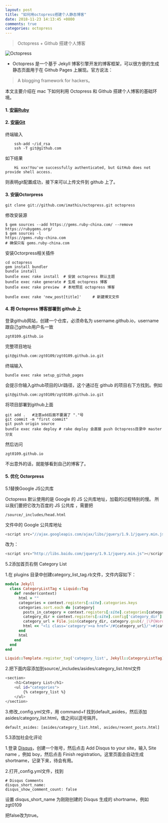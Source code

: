 ```yaml
---
layout: post
title: "如何用octopress搭建个人静态博客"
date: 2018-11-23 14:13:45 +0800
comments: true
categories: octopress
---
```


> Octopress + Github 搭建个人博客

![Octopress](http://pi4lki9yr.bkt.clouddn.com/octopress.jpg)

<!-- more -->

- Octopress 是一个基于 Jekyll 博客引擎开发的博客框架，可以很方便的生成静态页面用于在 Github Pages 上展现。官方说法：

> A blogging framework for hackers。

本文主要介绍在 mac 下如何利用 Octopress 和 Github 搭建个人博客的基础环境。

#### 1. [安装Ruby](https://ruby-china.org/wiki/install_ruby_guide)

#### 2. [安装Git](https://git-scm.com/book/zh/v2/%E8%B5%B7%E6%AD%A5-%E5%AE%89%E8%A3%85-Git)

终端输入

``` 
    ssh-add ~/id_rsa
    ssh -T git@github.com 
```
如下结果

```
    Hi xxx!You've successfully authenticated, but GitHub does not provide shell access.
```
则表明git配置成功，接下来可以上传文件到 github 上了。

#### 3. 安装Octorpress

    git clone git://github.com/imathis/octopress.git octopress

修改安装源

    $ gem sources --add https://gems.ruby-china.com/ --remove https://rubygems.org/
    $ gem sources -l
    https://gems.ruby-china.com
    # 确保只有 gems.ruby-china.com

安装Octorpress相关插件
```
cd octopress
gem install bundler
bundle install
bundle exec rake install  # 安装 octopress 默认主题
bundle exec rake generate # 生成 octopress 博客
bundle exec rake preview  # 本地预览 octopress 博客

bundle exec rake 'new_post[title]'     # 新建博文文件
```

#### 4. 将 Octopress 博客部署到 github 上

登录github网站，创建一个仓库，必须命名为 username.github.io，username跟自己github用户名一致

    zgt0109.github.io
完整项目地址

    git@github.com:zgt0109/zgt0109.github.io.git

终端输入

    bundle exec rake setup_github_pages
    
会提示你输入github项目的Url路径，这个通过在 github 的项目右下方找到。例如
```
git@github.com:zgt0109/zgt0109.github.io.git
```

将项目部署到github上面
```
git add .   #注意add后面不要漏了 "."号
git commit -m "first commit"
git push origin source
bundle exec rake deploy # rake deploy 会直接 push Octopress目录中 master 分支
```

然后访问 

    zgt0109.github.io

不出意外的话，就能够看到自己的博客了。

#### 5. 优化 Octorpress

5.1替换Google JS公共库

Octopress 默认使用的是 Google 的 JS 公共库地址，加载的过程特别的慢。
所以我们要把它改为百度的 JS 公共库 ，需要把
```
/source/_includes/head.html
```
文件中的 Google 公共库地址

```js
<script src="//ajax.googleapis.com/ajax/libs/jquery/1.9.1/jquery.min.js"></script>
```

改为：
```js
<script src="http://libs.baidu.com/jquery/1.9.1/jquery.min.js"></script>
```

5.2添加首页右侧 Category List

1.在 plugins 目录中创建category_list_tag.rb文件，文件内容如下：

```ruby
module Jekyll
  class CategoryListTag < Liquid::Tag
    def render(context)
      html = ""
      categories = context.registers[:site].categories.keys
      categories.sort.each do |category|
        posts_in_category = context.registers[:site].categories[category].size
        category_dir = context.registers[:site].config['category_dir']
        category_url = File.join(category_dir, category.gsub(/_|\P{Word}/, '-').gsub(/-{2,}/, '-').downcase)
        html << "<li class='category'><a href='/#{category_url}/'>#{category} (#{posts_in_category})</a></li>\n"
      end
      html
    end
  end
end

Liquid::Template.register_tag('category_list', Jekyll::CategoryListTag)
```

2.把下面内容添加到source/_includes/asides/category_list.html文件

```bash
<section> 
    <h1>Category List</h1>
    <ul id="categories"> 
        {% category_list %}  
    </ul>
</section>
```


3.修改_config.yml文件，用 command+f 找到default_asides，然后添加asides/category_list.html，值之间以逗号隔开。

```bash
default_asides: [asides/category_list.html, asides/recent_posts.html]
```


5.3添加社会化评论

1.登录 [Disqus](https://disqus.com/)，创建一个账号，然后点击 Add Disqus to your site，输入 Site name ，例如 boy，然后点击 Finish registration。这里页面会自动生成shortname，记录下来，待会有用。

2.打开_config.yml文件，找到

```
# Disqus Comments 
disqus_short_name:  
disqus_show_comment_count: false
```

设置 disqus_short_name 为刚刚创建的 Disqus 生成的 shortname，例如 zgt0109

把false改为true。